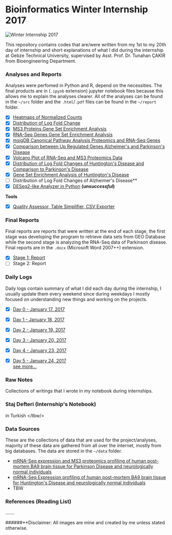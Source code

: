 # Bioinformatics Winter Internship 2017

![Winter Internship 2017](https://github.com/hariesramdhani/winter-internship-2017/blob/master/readme_banner.png)

This repository contains codes that are/were written from my 1st to my 20th day of internship and short explanations of what I did during the internship at Gebze Technical University, supervised by Asst. Prof. Dr. Tunahan ÇAKIR from Bioengineering Department.

### Analyses and Reports
Analyses were perfomed in Python and R, depend on the necessities. The final products are in (`.ipynb` extension) jupyter notebook files because this allows me to explain the analyses clearer. All of the analyses can be found in the `~/src` folder and the `.html`/`.pdf` files can be found in the `~/report` folder.
- [x] [Heatmaps of Normalized Counts](https://github.com/hariesramdhani/winter-internship-2017/blob/master/src/Heatmap%20of%20Normalized%20Counts.ipynb)
- [x] [Distribution of Log Fold Change](https://github.com/hariesramdhani/winter-internship-2017/blob/master/src/Distribution%20of%20Log%20Fold%20Change.ipynb)
- [x] [MS3 Proteins Gene Set Enrichment Analysis](https://github.com/hariesramdhani/winter-internship-2017/blob/master/src/Proteomics%20Genes%20GO%20Enrichment%20Analysis.ipynb)
- [x] [RNA-Seq Genes Gene Set Enrichment Analysis](https://github.com/hariesramdhani/winter-internship-2017/blob/master/src/RNA-Seq%20Genes%20GO%20Enrichment%20Analysis.ipynb)
- [x] [msigDB Canonical Pathway Analysis Proteomics and RNA-Seq Genes](https://github.com/hariesramdhani/winter-internship-2017/blob/master/src/msigDB%20Canonical%20Pathway%20Analysis%20Proteomics%20and%20RNA-Seq%20Genes.ipynb)
- [x] [Comparison between Up Regulated Genes Alzheimer's and Parkinson's Disease](https://github.com/hariesramdhani/winter-internship-2017/blob/master/src/Comparison%20between%20Alzheimer's%20and%20Parkinson's%20Disease.ipynb)
- [x] [Volcano Plot of RNA-Seq and MS3 Proteomics Data](https://github.com/hariesramdhani/winter-internship-2017/blob/master/src/%20Volcano%20Plot%20of%20RNA-Seq%20and%20MS3%20Proteomics%20Data.ipynb)
- [x] [Distribution of Log Fold Changes of Huntington's Disease and Comparison to Parkinson's Disease](https://github.com/hariesramdhani/winter-internship-2017/blob/master/src/Distribution%20of%20Log%20Fold%20Change%20Huntington's%20Disease.ipynb)
- [x] [Gene Set Enrichment Analysis of Huntington's Disease](https://github.com/hariesramdhani/winter-internship-2017/blob/master/src/GSEA%20Huntington's%20Disease.ipynb)
- [ ] Distribution of Log Fold Changes of Alzheimer's Disease\*\*
- [x] [DESeq2-like Analyzer in Python](https://github.com/hariesramdhani/winter-internship-2017/blob/master/src/DESeq2-like%20Analyzer%20in%20Python.ipynb) **(*unsuccessful*)**

**Tools**
- [x] [Quality Assessor, Table Simplifier, CSV Exporter](https://github.com/hariesramdhani/winter-internship-2017/blob/master/src/Quality%20Assessor%2C%20Table%20Simplifier%2C%20CSV%20Exporter.ipynb)

### Final Reports
Final reports are reports that were written at the end of each stage, the first stage was developing the program to retrieve data sets from GEO Database while the second stage is analyzing the RNA-Seq data of Parkinson disease. Final reports are in the `.docx` (Microsoft Word 2007++) extension.
- [x] [Stage 1: Report](https://github.com/hariesramdhani/winter-internship-2017/blob/master/report/Internship%20Report%201.pdf)
- [ ] Stage 2: Report

### Daily Logs
Daily logs contain summary of what I did each day during the internship, I usually update them every weekend since during weekdays I mostly focused on understanding new things and working on the projects.
- [x] [Day 0 - January 17, 2017](https://github.com/hariesramdhani/winter-internship-2017/wiki/Day-0)
- [x] [Day 1 - January 18, 2017](https://github.com/hariesramdhani/winter-internship-2017/wiki/Day-1)
- [x] [Day 2 - January 19, 2017](https://github.com/hariesramdhani/winter-internship-2017/wiki/Day-2)
- [x] [Day 3 - January 20, 2017](https://github.com/hariesramdhani/winter-internship-2017/wiki/Day-3)
- [x] [Day 4 - January 23, 2017](https://github.com/hariesramdhani/winter-internship-2017/wiki/Day-4) 
- [x] [Day 5 - January 24, 2017](https://github.com/hariesramdhani/winter-internship-2017/wiki/Day-5)
  <br>[see more...](https://github.com/hariesramdhani/winter-internship-2017/blob/master/dailyLogs.md)</br>


### Raw Notes
Collections of writings that I wrote in my notebook during internships.

### Staj Defteri (Internship's Notebook)
in Turkish </tbw/>

### Data Sources
These are the collections of data that are used for the project/analyses, majority of these data are gathered from all over the internet, mostly from big databases. The data are stored in the `~/data` folder.
- [mRNA-Seq expression and MS3 proteomics profiling of human post-mortem BA9 brain tissue for Parkinson Disease and neurologically normal individuals](https://www.ncbi.nlm.nih.gov/geo/query/acc.cgi?acc=GSE68719)
- [mRNA-Seq Expression profiling of human post-mortem BA9 brain tissue for Huntington's Disease and neurologically normal individuals](https://www.ncbi.nlm.nih.gov/geo/query/acc.cgi?acc=GSE64810)
- TBW

### References (Reading List)
.......

######**Disclaimer: All images are mine and created by me unless stated otherwise.
